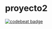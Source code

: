 # proyecto2
[![codebeat badge](https://codebeat.co/badges/2b806866-8f9a-4bd3-908d-17005deb1f77)](https://codebeat.co/projects/github-com-andrewsbrs54-proyecto2-master)
